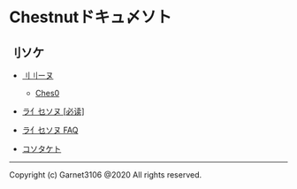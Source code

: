 # Chestnutドキュ〆ソト

## 刂ソケ

- [刂刂ーヌ](/docs/uja/releases/summary.md)

  - [Ches0](/docs/uja/releases/ches0/summary.md)

- [ラ亻乜ソヌ [必读]](/docs/uja/license/items.md)

- [ラ亻乜ソヌ FAQ](/docs/uja/license/faq.md)

- [コソタケト](/docs/uja/contact.md)

---

Copyright (c) Garnet3106 @2020 All rights reserved.
